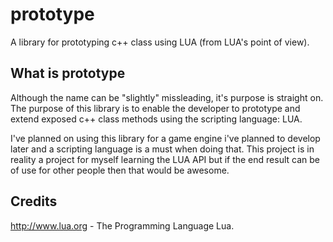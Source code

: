 prototype
=========
A library for prototyping c++ class using LUA (from LUA's point of view).

What is prototype
-----------------
Although the name can be "slightly" missleading, it's purpose is straight on. The purpose of this library
is to enable the developer to prototype and extend exposed c++ class methods using the scripting language: LUA.

I've planned on using this library for a game engine i've planned to develop later and a scripting language
is a must when doing that. This project is in reality a project for myself learning the LUA API but if the end
result can be of use for other people then that would be awesome.

Credits
-------
http://www.lua.org - The Programming Language Lua.
